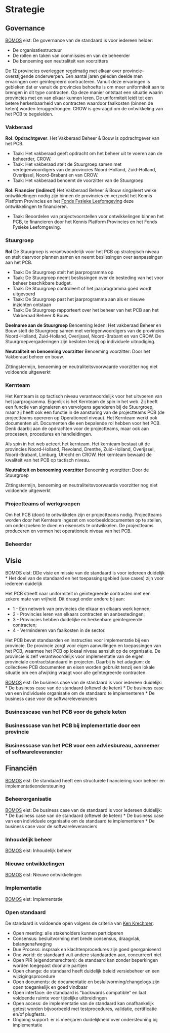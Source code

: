 # Strategie

## Governance

<aside class="note" title="BOMOS">
<a href="https://www.forumstandaardisatie.nl/sites/bfs/files/proceedings/FS22-10-04%204b%20BOMOS.pdf">BOMOS</a> eist: De governance van de standaard is voor iedereen helder:
<ul><li> De organisatiestructuur </li>
<li> De rollen en taken van commissies en van de beheerder </li>
<li> De benoeming een neutraliteit van voorzitters </li></ul>
</aside>

De 12 provincies overleggen regelmatig met elkaar over provincie-overstijgende onderwerpen. Een aantal jaren geleden deelde men ervaringen over geïntegreerd contracteren. Vanuit deze ervaringen is gebleken dat er vanuit de provincies behoefte is om meer uniformiteit aan te brengen in dit type contracten. Op deze manier ontstaat een situatie waarin provincies met en van elkaar kunnen leren. De uniformiteit leidt tot een betere herkenbaarheid van contracten waardoor faalkosten (binnen de keten) worden teruggedrongen. CROW is gevraagd om de ontwikkeling van het PCB te begeleiden. 

### Vakberaad 
**Rol: Opdrachtgever**. Het Vakberaad Beheer & Bouw is opdrachtgever van het PCB. 
* Taak: Het vakberaad geeft opdracht om het beheer uit te voeren aan de beheerder, CROW.
* Taak: Het vakberaad stelt de Stuurgroep samen met vertegenwoordigers van de provincies Noord-Holland, Zuid-Holland, Overijssel, Noord-Brabant en van CROW. 
* Taak: Het vakberaad benoemt de voorzitter van de Stuurgroep

**Rol: Financier (indirect)** Het Vakberaad Beheer & Bouw singaleert welke ontwikkelingen nodig zijn binnen de provincies en verzoekt het Kennis Platform Provincies en het [Fonds Fysieke Leefomgeving](https://www.fondsfysiekeleefomgeving.nl/) deze ontwikkelingen te financieren. 
* Taak: Beoordelen van projectvoorstellen voor ontwikkelingen binnen het PCB, te financieren door het Kennis Platform Provincies en het Fonds Fysieke Leefomgeving.


### Stuurgroep

**Rol**  De Stuurgroep is verantwoordelijk voor het PCB op strategisch niveau en stelt daarvoor plannen samen en neemt beslissingen over aanpassingen aan het PCB.
* Taak: De Stuurgroep stelt het jaarprogramma op
* Taak: De Stuurgroep neemt beslissingen over de besteding van het voor beheer beschikbare budget.
* Taak: De Stuurgroep controleert of het jaarprogramma goed wordt uitgevoerd 
* Taak: De Stuurgroep past het jaarprogramma aan als er nieuwe inzichten ontstaan
* Taak: De Stuurgroep rapporteert over het beheer van het PCB aan het Vakberaad Beheer & Bouw.

**Deelname aan de Stuurgroep**
Benoeming leden: Het vakberaad Beheer en Bouw stelt de Stuurgroep samen met vertegenwoordigers van de provincies Noord-Holland, Zuid-Holland, Overijssel, Noord-Brabant en van CROW. 
De Stuurgroepvergaderingen zijn besloten tenzij op individuele uitnodiging.

**Neutraliteit en benoeming voorzitter**
Benoeming voorzitter: Door het Vakberaad beheer en bouw.

<div class="w3-panel w3-blue">
  <p>Zittingstermijn, benoeming en neutraliteitsvoorwaarde voorzitter nog niet voldoende uitgewerkt </p>
</div> 


### Kernteam
Het Kernteam is op tactisch niveau verantwoordelijk voor het uitvoeren van het jaarprogramma. Eigenlijk is het Kernteam de spin in het web. Zij heeft een functie van signaleren en vervolgens agenderen bij de Stuurgroep, maar zij heeft ook een functie in de aansturing van de projectteams PCB (de projectteams opereren op Operationeel niveau). Het Kernteam werkt ook documenten uit. Documenten die een bepalende rol hebben voor het PCB. Denk daarbij aan de opdrachten voor de projectteams, maar ook aan processen, procedures en handleidingen.

Als spin in het web acteert het kernteam. Het kernteam bestaat uit de provincies Noord-Holland, Flevoland, Drenthe, Zuid-Holland, Overijssel, Noord-Brabant, Limburg, Utrecht en CROW. Het kernteam bewaakt de kwaliteit van het PCB op tactisch niveau. 

**Neutraliteit en benoeming voorzitter**
Benoeming voorzitter: Door de Stuurgroep

<div class="w3-panel w3-blue">
  <p>Zittingstermijn, benoeming en neutraliteitsvoorwaarde voorzitter nog niet voldoende uitgewerkt </p>
</div> 

### Projectteams of werkgroepen
Om het PCB (door) te ontwikkelen zijn er projectteams nodig. Projectteams worden door het Kernteam ingezet om voorbeelddocumenten op te stellen, om onderzoeken te doen en eisensets te ontwikkelen. De projectteams produceren en vormen het operationele niveau van het PCB. 

### Beheerder

## Visie

<p class="note" title="BOMOS">
BOMOS eist: DDe visie en missie van de standaard is voor iedereen duidelijk
* Het doel van de standaard en het toepassingsgebied (use cases) zijn voor iedereen duidelijk
</p>

Het PCB streeft naar uniformiteit in geïntegreerde contracten met een zekere mate van vrijheid. Dit draagt onder andere bij aan: 

* 1 - Een netwerk van provincies die elkaar en elkaars werk kennen; 
* 2 - Provincies leren van elkaars contracten en aanbestedingen;
* 3 - Provincies hebben duidelijke en herkenbare geïntegreerde contracten; 
* 4 - Verminderen van faalkosten in de sector.

Het PCB bevat standaarden en instructies voor implementatie bij een provincie. De provincie zorgt voor eigen aanvullingen en toepassingen van het PCB, waarmee het PCB op lokaal niveau aansluit op de organisatie. De provincie is zelf verantwoordelijk voor implementatie van de eigen provinciale contractstandaard in projecten. Daarbij is het adagium: de collectieve PCB documenten en eisen worden gebruikt tenzij een lokale situatie om een afwijking vraagt voor alle geïntegreerde contracten.

<p class="note" title="BOMOS">
<a href="https://www.forumstandaardisatie.nl/sites/bfs/files/proceedings/FS22-10-04%204b%20BOMOS.pdf">BOMOS</a> eist: De business case van de standaard is voor iedereen duidelijk:
* De business case van de standaard (oftewel de keten)
* De business case van een individuele organisatie om de standaard te implementeren
* De business case voor de softwareleveranciers
</p>

### Businesscase van het PCB voor de gehele keten


### Businesscase van het PCB bij implementatie door een provincie


### Businesscase van het PCB voor een adviesbureau, aannemer of softwareleverancier


## Financiën

<p class="note" title="BOMOS">
<a href="https://www.forumstandaardisatie.nl/sites/bfs/files/proceedings/FS22-10-04%204b%20BOMOS.pdf">BOMOS</a> eist: De standaard heeft een structurele financiering voor beheer en implementatieondersteuning
</p>

### Beheerorganisatie


<p class="note" title="BOMOS">
<a href="https://www.forumstandaardisatie.nl/sites/bfs/files/proceedings/FS22-10-04%204b%20BOMOS.pdf">BOMOS</a> eist: De business case van de standaard is voor iedereen duidelijk:
* De business case van de standaard (oftewel de keten)
* De business case van een individuele organisatie om de standaard te implementeren
* De business case voor de softwareleveranciers
</p>

### Inhoudelijk beheer

<p class="note" title="BOMOS">
<a href="https://www.forumstandaardisatie.nl/sites/bfs/files/proceedings/FS22-10-04%204b%20BOMOS.pdf">BOMOS</a> eist: Inhoudelijk beheer
</p>

### Nieuwe ontwikkelingen


<p class="note" title="BOMOS">
<a href="https://www.forumstandaardisatie.nl/sites/bfs/files/proceedings/FS22-10-04%204b%20BOMOS.pdf">BOMOS</a> eist: Nieuwe ontwikkelingen
</p>

### Implementatie


<p class="note" title="BOMOS">
<a href="https://www.forumstandaardisatie.nl/sites/bfs/files/proceedings/FS22-10-04%204b%20BOMOS.pdf">BOMOS</a> eist: Implementatie
</p>

### Open standaard

<p class="note" title="OPEN STANDAARD EISEN">
De standaard is voldoende open volgens de criteria van <a href="https://www.csrstds.com/OpnStdsCallforAction.pdf">Ken Krechmer</a>: 
<ul><li>Open meeting: alle stakeholders kunnen participeren</li>
<li>Consensus: besluitvorming met brede consensus, draagvlak, belangenafweging</li>
<li>Due Process: inspraak en klachtenprocedures zijn goed georganiseerd</li>
<li>One world: de standaard vult andere standaarden aan, concurreert niet</li>
<li>Open PIR (eigendomsrechten): de standaard kan zonder beperkingen worden toegepast  door alle partijen</li>
<li>Open change: de standaard heeft duidelijk beleid versiebeheer en een wijzigingsprocedure</li>
<li>Open documents: de documentatie en besluitvorming/changelogs zijn open toegankelijk en goed vindbaar</li>
<li>Open interface: de standaard is “backwards compatible” en laat voldoende ruimte voor tijdelijke uitbreidingen</li>
<li>Open access: de implementatie van de standaard kan onafhankelijk getest worden bijvoorbeeld met  testprocedures, validatie, certificatie en/of plugfests.</li>
<li>Ongoing support: er is meerjaren duidelijkheid over ondersteuning bij implementatie</li></ul> 
</p></note>





